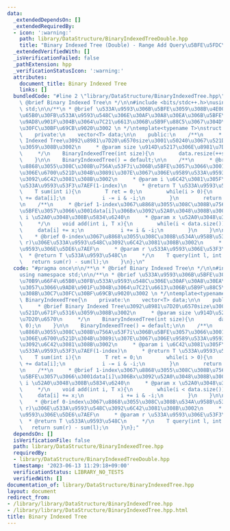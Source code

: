 ```yaml
---
data:
  _extendedDependsOn: []
  _extendedRequiredBy:
  - icon: ':warning:'
    path: library/DataStructure/BinaryIndexedTreeDouble.hpp
    title: "Binary Indexed Tree (Double) - Range Add Query\u5BFE\u5FDC\u7248"
  _extendedVerifiedWith: []
  _isVerificationFailed: false
  _pathExtension: hpp
  _verificationStatusIcon: ':warning:'
  attributes:
    document_title: Binary Indexed Tree
    links: []
  bundledCode: "#line 2 \"library/DataStructure/BinaryIndexedTree.hpp\"\n\n/**\n *\
    \ @brief Binary Indexed Tree\n */\n\n#include <bits/stdc++.h>\nusing namespace\
    \ std;\n\n/**\n * @brief \u533A\u9593\u306B\u5BFE\u3059\u308B\u4E00\u70B9\u66F4\
    \u65B0\u30FB\u533A\u9593\u548C\u306E\u30AF\u30A8\u30EA\u306B\u5BFE\u3057\u3066\
    \u9AD8\u901F\u304B\u3064\u7C21\u6613\u306B\u5B9F\u88C5\u3067\u304D\u308B\u30C7\
    \u30FC\u30BF\u69CB\u9020\u3002 \n */\ntemplate<typename T>\nstruct BinaryIndexedTree{\n\
    \    private:\n    vector<T> data;\n\n    public:\n    /**\n     * @brief Binary\
    \ Indexed Tree\u3092\u8981\u7D20\u6570size\u3001\u50240\u3067\u521D\u671F\u5316\
    \u3059\u308B\u3002\n     * @param size \u914D\u5217\u306E\u8981\u7D20\u6570\n\
    \     */\n    BinaryIndexedTree(int size){\n        data.resize(++size, 0);\n\
    \    }\n\n    BinaryIndexedTree() = default;\n\n    /**\n     * @brief 1-index\u3067\
    \u8868\u3055\u308C\u308B\u756A\u53F7i\u306B\u5BFE\u3057\u3066\u3001\u914D\u5217\
    \u306E\u6700\u521D\u304B\u3089i\u307E\u3067\u306E\u9589\u533A\u9593\u306E\u548C\
    \u3092\u6C42\u3081\u308B\u3002\n     * @param i \u6C42\u3081\u305F\u3044\u9589\
    \u533A\u9593\u53F3\u7AEF(1-index)\n     * @return T \u533A\u9593\u548C\n     */\n\
    \    T sum(int i){\n        T ret = 0;\n        while(i > 0){\n            ret\
    \ += data[i];\n            i -= i & -i;\n        }\n        return ret;\n    }\n\
    \n    /**\n     * @brief 1-index\u3067\u8868\u3055\u308C\u308B\u756A\u53F7i\u306B\
    \u5BFE\u3057\u3066\u3001data[i]\u306Bx\u3092\u52A0\u3048\u308B\u3002\n     * @param\
    \ i \u52A0\u3048\u308B\u5834\u6240\n     * @param x \u52A0\u3048\u308B\u5024\n\
    \     */\n    void add(int i, T x){\n        while(i < data.size()){\n       \
    \     data[i] += x;\n            i += i & -i;\n        }\n    }\n\n    /**\n \
    \    * @brief 0-index\u3067\u8868\u3055\u308C\u308B\u534A\u958B\u533A\u9593[l,\
    \ r)\u306E\u533A\u9593\u548C\u3092\u6C42\u3081\u308B\u3002\n     * @param l \u533A\
    \u9593\u306E\u5DE6\u7AEF\n     * @param r \u533A\u9593\u306E\u53F3\u7AEF\n   \
    \  * @return T \u533A\u9593\u548C\n     */\n    T query(int l, int r){\n     \
    \   return sum(r) - sum(l);\n    }\n};\n"
  code: "#pragma once\n\n/**\n * @brief Binary Indexed Tree\n */\n\n#include <bits/stdc++.h>\n\
    using namespace std;\n\n/**\n * @brief \u533A\u9593\u306B\u5BFE\u3059\u308B\u4E00\
    \u70B9\u66F4\u65B0\u30FB\u533A\u9593\u548C\u306E\u30AF\u30A8\u30EA\u306B\u5BFE\
    \u3057\u3066\u9AD8\u901F\u304B\u3064\u7C21\u6613\u306B\u5B9F\u88C5\u3067\u304D\
    \u308B\u30C7\u30FC\u30BF\u69CB\u9020\u3002 \n */\ntemplate<typename T>\nstruct\
    \ BinaryIndexedTree{\n    private:\n    vector<T> data;\n\n    public:\n    /**\n\
    \     * @brief Binary Indexed Tree\u3092\u8981\u7D20\u6570size\u3001\u50240\u3067\
    \u521D\u671F\u5316\u3059\u308B\u3002\n     * @param size \u914D\u5217\u306E\u8981\
    \u7D20\u6570\n     */\n    BinaryIndexedTree(int size){\n        data.resize(++size,\
    \ 0);\n    }\n\n    BinaryIndexedTree() = default;\n\n    /**\n     * @brief 1-index\u3067\
    \u8868\u3055\u308C\u308B\u756A\u53F7i\u306B\u5BFE\u3057\u3066\u3001\u914D\u5217\
    \u306E\u6700\u521D\u304B\u3089i\u307E\u3067\u306E\u9589\u533A\u9593\u306E\u548C\
    \u3092\u6C42\u3081\u308B\u3002\n     * @param i \u6C42\u3081\u305F\u3044\u9589\
    \u533A\u9593\u53F3\u7AEF(1-index)\n     * @return T \u533A\u9593\u548C\n     */\n\
    \    T sum(int i){\n        T ret = 0;\n        while(i > 0){\n            ret\
    \ += data[i];\n            i -= i & -i;\n        }\n        return ret;\n    }\n\
    \n    /**\n     * @brief 1-index\u3067\u8868\u3055\u308C\u308B\u756A\u53F7i\u306B\
    \u5BFE\u3057\u3066\u3001data[i]\u306Bx\u3092\u52A0\u3048\u308B\u3002\n     * @param\
    \ i \u52A0\u3048\u308B\u5834\u6240\n     * @param x \u52A0\u3048\u308B\u5024\n\
    \     */\n    void add(int i, T x){\n        while(i < data.size()){\n       \
    \     data[i] += x;\n            i += i & -i;\n        }\n    }\n\n    /**\n \
    \    * @brief 0-index\u3067\u8868\u3055\u308C\u308B\u534A\u958B\u533A\u9593[l,\
    \ r)\u306E\u533A\u9593\u548C\u3092\u6C42\u3081\u308B\u3002\n     * @param l \u533A\
    \u9593\u306E\u5DE6\u7AEF\n     * @param r \u533A\u9593\u306E\u53F3\u7AEF\n   \
    \  * @return T \u533A\u9593\u548C\n     */\n    T query(int l, int r){\n     \
    \   return sum(r) - sum(l);\n    }\n};"
  dependsOn: []
  isVerificationFile: false
  path: library/DataStructure/BinaryIndexedTree.hpp
  requiredBy:
  - library/DataStructure/BinaryIndexedTreeDouble.hpp
  timestamp: '2023-06-13 11:29:18+09:00'
  verificationStatus: LIBRARY_NO_TESTS
  verifiedWith: []
documentation_of: library/DataStructure/BinaryIndexedTree.hpp
layout: document
redirect_from:
- /library/library/DataStructure/BinaryIndexedTree.hpp
- /library/library/DataStructure/BinaryIndexedTree.hpp.html
title: Binary Indexed Tree
---
```

